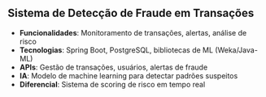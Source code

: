 ## Sistema de Detecção de Fraude em Transações
- **Funcionalidades**: Monitoramento de transações, alertas, análise de risco
- **Tecnologias**: Spring Boot, PostgreSQL, bibliotecas de ML (Weka/Java-ML)
- **APIs**: Gestão de transações, usuários, alertas de fraude
- **IA**: Modelo de machine learning para detectar padrões suspeitos
- **Diferencial**: Sistema de scoring de risco em tempo real